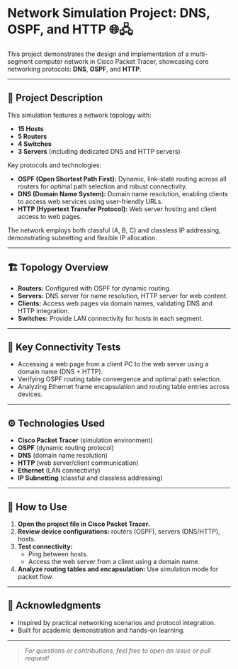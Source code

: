 # Network Simulation Project: DNS, OSPF, and HTTP 🌐🖧

This project demonstrates the design and implementation of a multi-segment computer network in Cisco Packet Tracer, showcasing core networking protocols: **DNS**, **OSPF**, and **HTTP**.

---

## 📄 Project Description

This simulation features a network topology with:
- **15 Hosts**
- **5 Routers**
- **4 Switches**
- **3 Servers** (including dedicated DNS and HTTP servers)

Key protocols and technologies:
- **OSPF (Open Shortest Path First):** Dynamic, link-state routing across all routers for optimal path selection and robust connectivity.
- **DNS (Domain Name System):** Domain name resolution, enabling clients to access web services using user-friendly URLs.
- **HTTP (Hypertext Transfer Protocol):** Web server hosting and client access to web pages.

The network employs both classful (A, B, C) and classless IP addressing, demonstrating subnetting and flexible IP allocation.

---

## 🏗️ Topology Overview

- **Routers:** Configured with OSPF for dynamic routing.
- **Servers:** DNS server for name resolution, HTTP server for web content.
- **Clients:** Access web pages via domain names, validating DNS and HTTP integration.
- **Switches:** Provide LAN connectivity for hosts in each segment.

---

## 🧪 Key Connectivity Tests

- Accessing a web page from a client PC to the web server using a domain name (DNS + HTTP).
- Verifying OSPF routing table convergence and optimal path selection.
- Analyzing Ethernet frame encapsulation and routing table entries across devices.

---

## ⚙️ Technologies Used

- **Cisco Packet Tracer** (simulation environment)
- **OSPF** (dynamic routing protocol)
- **DNS** (domain name resolution)
- **HTTP** (web server/client communication)
- **Ethernet** (LAN connectivity)
- **IP Subnetting** (classful and classless addressing)

---

## 🚀 How to Use

1. **Open the project file in Cisco Packet Tracer.**
2. **Review device configurations:** routers (OSPF), servers (DNS/HTTP), hosts.
3. **Test connectivity:** 
   - Ping between hosts.
   - Access the web server from a client using a domain name.
4. **Analyze routing tables and encapsulation:** Use simulation mode for packet flow.

---

## 🙌 Acknowledgments

- Inspired by practical networking scenarios and protocol integration.
- Built for academic demonstration and hands-on learning.

---

> _For questions or contributions, feel free to open an issue or pull request!_
